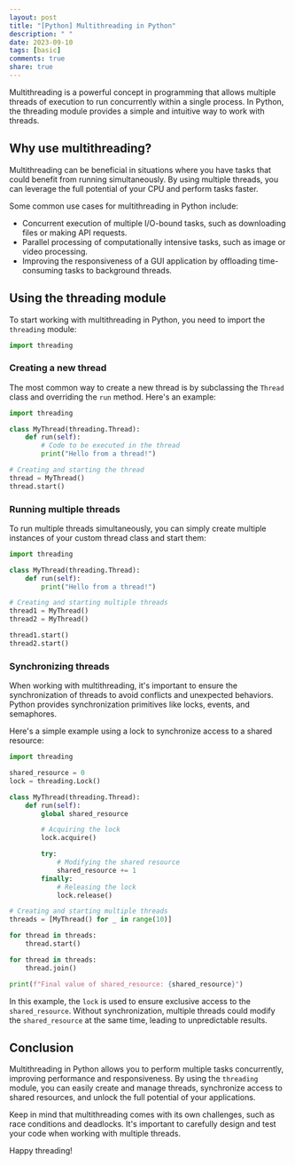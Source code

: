 ```yaml
---
layout: post
title: "[Python] Multithreading in Python"
description: " "
date: 2023-09-10
tags: [basic]
comments: true
share: true
---
```


Multithreading is a powerful concept in programming that allows multiple threads of execution to run concurrently within a single process. In Python, the threading module provides a simple and intuitive way to work with threads.

## Why use multithreading?

Multithreading can be beneficial in situations where you have tasks that could benefit from running simultaneously. By using multiple threads, you can leverage the full potential of your CPU and perform tasks faster.

Some common use cases for multithreading in Python include:

- Concurrent execution of multiple I/O-bound tasks, such as downloading files or making API requests.
- Parallel processing of computationally intensive tasks, such as image or video processing.
- Improving the responsiveness of a GUI application by offloading time-consuming tasks to background threads.

## Using the threading module

To start working with multithreading in Python, you need to import the `threading` module:

```python
import threading
```

### Creating a new thread

The most common way to create a new thread is by subclassing the `Thread` class and overriding the `run` method. Here's an example:

```python
import threading

class MyThread(threading.Thread):
    def run(self):
        # Code to be executed in the thread
        print("Hello from a thread!")

# Creating and starting the thread
thread = MyThread()
thread.start()
```

### Running multiple threads

To run multiple threads simultaneously, you can simply create multiple instances of your custom thread class and start them:

```python
import threading

class MyThread(threading.Thread):
    def run(self):
        print("Hello from a thread!")

# Creating and starting multiple threads
thread1 = MyThread()
thread2 = MyThread()

thread1.start()
thread2.start()
```

### Synchronizing threads

When working with multithreading, it's important to ensure the synchronization of threads to avoid conflicts and unexpected behaviors. Python provides synchronization primitives like locks, events, and semaphores.

Here's a simple example using a lock to synchronize access to a shared resource:

```python
import threading

shared_resource = 0
lock = threading.Lock()

class MyThread(threading.Thread):
    def run(self):
        global shared_resource

        # Acquiring the lock
        lock.acquire()

        try:
            # Modifying the shared resource
            shared_resource += 1
        finally:
            # Releasing the lock
            lock.release()

# Creating and starting multiple threads
threads = [MyThread() for _ in range(10)]

for thread in threads:
    thread.start()

for thread in threads:
    thread.join()

print(f"Final value of shared_resource: {shared_resource}")
```

In this example, the `lock` is used to ensure exclusive access to the `shared_resource`. Without synchronization, multiple threads could modify the `shared_resource` at the same time, leading to unpredictable results.

## Conclusion

Multithreading in Python allows you to perform multiple tasks concurrently, improving performance and responsiveness. By using the `threading` module, you can easily create and manage threads, synchronize access to shared resources, and unlock the full potential of your applications.

Keep in mind that multithreading comes with its own challenges, such as race conditions and deadlocks. It's important to carefully design and test your code when working with multiple threads.

Happy threading!
